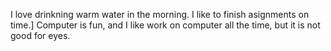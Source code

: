 I love drinkning warm water in the morning.
I like to finish asignments on time.]
Computer is fun, and I like work on computer all the time,
but it is not good for eyes. 
